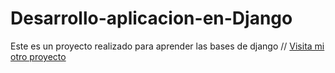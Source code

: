 # Desarrollo-aplicacion-en-Django
Este es un proyecto realizado para aprender las bases de django
// [Visita mi otro proyecto](https://github.com/usuario/otro-proyecto)
